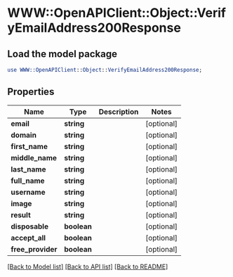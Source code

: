# WWW::OpenAPIClient::Object::VerifyEmailAddress200Response

## Load the model package
```perl
use WWW::OpenAPIClient::Object::VerifyEmailAddress200Response;
```

## Properties
Name | Type | Description | Notes
------------ | ------------- | ------------- | -------------
**email** | **string** |  | [optional] 
**domain** | **string** |  | [optional] 
**first_name** | **string** |  | [optional] 
**middle_name** | **string** |  | [optional] 
**last_name** | **string** |  | [optional] 
**full_name** | **string** |  | [optional] 
**username** | **string** |  | [optional] 
**image** | **string** |  | [optional] 
**result** | **string** |  | [optional] 
**disposable** | **boolean** |  | [optional] 
**accept_all** | **boolean** |  | [optional] 
**free_provider** | **boolean** |  | [optional] 

[[Back to Model list]](../README.md#documentation-for-models) [[Back to API list]](../README.md#documentation-for-api-endpoints) [[Back to README]](../README.md)


